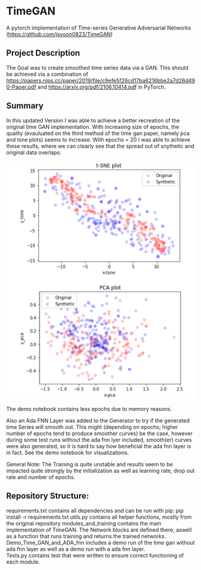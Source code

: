# TimeGAN
A pytorch implementation of  Time-series Generative Adversarial Networks (https://github.com/jsyoon0823/TimeGAN) 

## Project Description
The Goal was to create smoothed time series data via a GAN. This should be achieved via a combination of https://papers.nips.cc/paper/2019/file/c9efe5f26cd17ba6216bbe2a7d26d490-Paper.pdf and https://arxiv.org/pdf/2106.10414.pdf in PyTorch.

## Summary 
In this updated Version I was able to achieve a better recreation of the original time GAN implementation. With increasing size of epochs, the quality (evauluated on the third method of the time gan paper, namely pca and tsne plots) seems to increase. With epochs = 20 I was able to achieve these results, where we can clearly see that the spread out of snythetic and original data overlaps: 


![alt text](https://github.com/s4lome/TimeGAN/blob/main/quality_plots.png)

The demo notebook contains less epochs due to memory reasons.


Also an Ada FNN Layer was added to the Generator to try if the generated time Series will smooth out. This might (depending on epochs; higher number of epochs tend to produce smoother curves) be the case, however during some test runs without the ada fnn lyer included, smooth(er) curves were also generated, so it is hard to say how beneficial the ada fnn layer is in fact. See the demo notebook for visualizations. 

General Note: The Training is quite unstable and results seem to be impacted quite strongly by the initialization as well as learning rate, drop out rate and number of epochs.

## Repository Structure: 
requirements.txt contains all dependencies and can be run with pip: 
pip install -r requirements.txt 
utils.py contains all helper functions, mostly from the original repository
modules_and_training contains the main implementation of TimeGAN. The Network blocks are defined there, aswell as a function that runs training and returns the trained networks. 
Demo_Time_GAN_and_ADA_fnn includes a demo run of the time gan without ada fnn layer as well as a demo run with a ada fnn layer.  
Tests.py contains test that were written to ensure correct functioning of each module.
